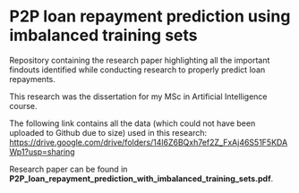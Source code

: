 # P2P loan repayment prediction using imbalanced training sets

Repository containing the research paper highlighting all the important findouts identified while conducting research to properly predict loan repayments.

This research was the dissertation for my MSc in Artificial Intelligence course.

The following link contains all the data (which could not have been uploaded to Github due to size) used in this research: https://drive.google.com/drive/folders/14l6Z6BQxh7ef2Z_FxAj46S51F5KDAWp1?usp=sharing

Research paper can be found in **P2P_loan_repayment_prediction_with_imbalanced_training_sets.pdf**.
